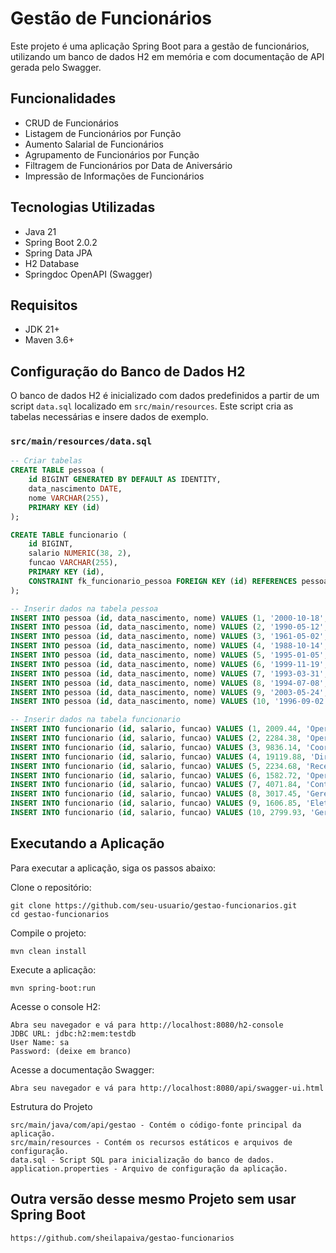 # Gestão de Funcionários

Este projeto é uma aplicação Spring Boot para a gestão de funcionários, utilizando um banco de dados H2 em memória e com documentação de API gerada pelo Swagger.

## Funcionalidades

- CRUD de Funcionários
- Listagem de Funcionários por Função
- Aumento Salarial de Funcionários
- Agrupamento de Funcionários por Função
- Filtragem de Funcionários por Data de Aniversário
- Impressão de Informações de Funcionários

## Tecnologias Utilizadas

- Java 21
- Spring Boot 2.0.2
- Spring Data JPA
- H2 Database
- Springdoc OpenAPI (Swagger)

## Requisitos

- JDK 21+
- Maven 3.6+

## Configuração do Banco de Dados H2

O banco de dados H2 é inicializado com dados predefinidos a partir de um script `data.sql` localizado em `src/main/resources`. Este script cria as tabelas necessárias e insere dados de exemplo.

### `src/main/resources/data.sql`

```sql
-- Criar tabelas
CREATE TABLE pessoa (
    id BIGINT GENERATED BY DEFAULT AS IDENTITY,
    data_nascimento DATE,
    nome VARCHAR(255),
    PRIMARY KEY (id)
);

CREATE TABLE funcionario (
    id BIGINT,
    salario NUMERIC(38, 2),
    funcao VARCHAR(255),
    PRIMARY KEY (id),
    CONSTRAINT fk_funcionario_pessoa FOREIGN KEY (id) REFERENCES pessoa(id)
);

-- Inserir dados na tabela pessoa
INSERT INTO pessoa (id, data_nascimento, nome) VALUES (1, '2000-10-18', 'Maria');
INSERT INTO pessoa (id, data_nascimento, nome) VALUES (2, '1990-05-12', 'João');
INSERT INTO pessoa (id, data_nascimento, nome) VALUES (3, '1961-05-02', 'Caio');
INSERT INTO pessoa (id, data_nascimento, nome) VALUES (4, '1988-10-14', 'Miguel');
INSERT INTO pessoa (id, data_nascimento, nome) VALUES (5, '1995-01-05', 'Alice');
INSERT INTO pessoa (id, data_nascimento, nome) VALUES (6, '1999-11-19', 'Heitor');
INSERT INTO pessoa (id, data_nascimento, nome) VALUES (7, '1993-03-31', 'Arthur');
INSERT INTO pessoa (id, data_nascimento, nome) VALUES (8, '1994-07-08', 'Laura');
INSERT INTO pessoa (id, data_nascimento, nome) VALUES (9, '2003-05-24', 'Heloísa');
INSERT INTO pessoa (id, data_nascimento, nome) VALUES (10, '1996-09-02', 'Helena');

-- Inserir dados na tabela funcionario
INSERT INTO funcionario (id, salario, funcao) VALUES (1, 2009.44, 'Operador');
INSERT INTO funcionario (id, salario, funcao) VALUES (2, 2284.38, 'Operador');
INSERT INTO funcionario (id, salario, funcao) VALUES (3, 9836.14, 'Coordenador');
INSERT INTO funcionario (id, salario, funcao) VALUES (4, 19119.88, 'Diretor');
INSERT INTO funcionario (id, salario, funcao) VALUES (5, 2234.68, 'Recepcionista');
INSERT INTO funcionario (id, salario, funcao) VALUES (6, 1582.72, 'Operador');
INSERT INTO funcionario (id, salario, funcao) VALUES (7, 4071.84, 'Contador');
INSERT INTO funcionario (id, salario, funcao) VALUES (8, 3017.45, 'Gerente');
INSERT INTO funcionario (id, salario, funcao) VALUES (9, 1606.85, 'Eletricista');
INSERT INTO funcionario (id, salario, funcao) VALUES (10, 2799.93, 'Gerente');
```

## Executando a Aplicação
Para executar a aplicação, siga os passos abaixo:

Clone o repositório:
```
git clone https://github.com/seu-usuario/gestao-funcionarios.git
cd gestao-funcionarios
```

Compile o projeto:
```
mvn clean install
```

Execute a aplicação:
```
mvn spring-boot:run
```

Acesse o console H2:
```
Abra seu navegador e vá para http://localhost:8080/h2-console
JDBC URL: jdbc:h2:mem:testdb
User Name: sa
Password: (deixe em branco)
```
Acesse a documentação Swagger:
```
Abra seu navegador e vá para http://localhost:8080/api/swagger-ui.html
```
Estrutura do Projeto
```
src/main/java/com/api/gestao - Contém o código-fonte principal da aplicação.
src/main/resources - Contém os recursos estáticos e arquivos de configuração.
data.sql - Script SQL para inicialização do banco de dados.
application.properties - Arquivo de configuração da aplicação.
```
## Outra versão desse mesmo Projeto sem usar Spring Boot

```https://github.com/sheilapaiva/gestao-funcionarios ```
